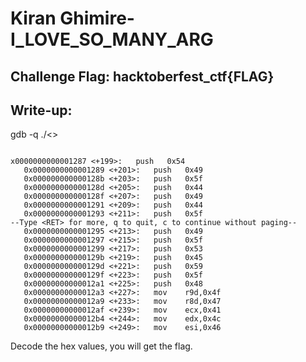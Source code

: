# Kiran Ghimire-I_LOVE_SO_MANY_ARG

## Challenge Flag: hacktoberfest_ctf{FLAG}

## Write-up:

gdb -q ./<>

```

x0000000000001287 <+199>:   push   0x54
   0x0000000000001289 <+201>:   push   0x49
   0x000000000000128b <+203>:   push   0x5f
   0x000000000000128d <+205>:   push   0x44
   0x000000000000128f <+207>:   push   0x49
   0x0000000000001291 <+209>:   push   0x44
   0x0000000000001293 <+211>:   push   0x5f
--Type <RET> for more, q to quit, c to continue without paging--
   0x0000000000001295 <+213>:   push   0x49
   0x0000000000001297 <+215>:   push   0x5f
   0x0000000000001299 <+217>:   push   0x53
   0x000000000000129b <+219>:   push   0x45
   0x000000000000129d <+221>:   push   0x59
   0x000000000000129f <+223>:   push   0x5f
   0x00000000000012a1 <+225>:   push   0x48
   0x00000000000012a3 <+227>:   mov    r9d,0x4f
   0x00000000000012a9 <+233>:   mov    r8d,0x47
   0x00000000000012af <+239>:   mov    ecx,0x41
   0x00000000000012b4 <+244>:   mov    edx,0x4c
   0x00000000000012b9 <+249>:   mov    esi,0x46
```

Decode the hex values, you will get the flag.
